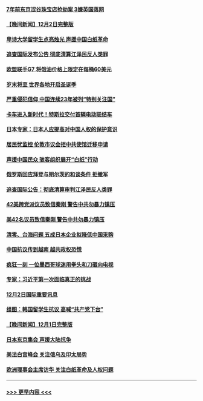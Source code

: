 #### [7年前东京涩谷珠宝店抢劫案 3嫌英国落网](../pages/prog202/a103589800.md?t=12031801) 
#### [【晚间新闻】12月2日完整版](../pages/prog202/a103589672.md?t=12031801) 
#### [卑诗大学留学生点亮烛光 声援中国白纸革命](../pages/prog202/a103589679.md?t=12031801) 
#### [追查国际发布公告 彻底清算江泽民反人类罪](../pages/prog202/a103589675.md?t=12031801) 
#### [欧盟联手G7 将俄油价格上限定在每桶60美元](../pages/prog202/a103589667.md?t=12031801) 
#### [岁末将至 世界各地开启圣诞季](../pages/prog202/a103589549.md?t=12031801) 
#### [严重侵犯信仰 中国连续23年被列“特别关注国”](../pages/prog202/a103589309.md?t=12031801) 
#### [卡车进入新时代！特斯拉交付首辆电动联结车](../pages/prog202/a103589231.md?t=12031801) 
#### [日本专家：日本人应提高对中国人权的保护意识](../pages/prog202/a103589227.md?t=12031801) 
#### [居民忧监控 伦敦市议会拒中共使馆迁移申请](../pages/prog202/a103589225.md?t=12031801) 
#### [声援中国民众 骇客组织展开“白纸”行动](../pages/prog202/a103589221.md?t=12031801) 
#### [俄罗斯回应拜登与朔尔茨的和谈条件 拒撤军](../pages/prog202/a103589262.md?t=12031801) 
#### [追查国际公告：彻底清算审判江泽民反人类罪](../pages/prog202/a103589219.md?t=12031801) 
#### [42美跨党派议员致信秦刚 警告中共勿暴力镇压](../pages/prog202/a103589213.md?t=12031801) 
#### [美42名议员致信秦刚 警告中共勿暴力镇压](../pages/prog202/a103589163.md?t=12031801) 
#### [清零、台海问题 五成日本企业拟降低中国采购](../pages/prog202/a103589149.md?t=12031801) 
#### [中国抗议传到越南 越共政权恐慌](../pages/prog202/a103589056.md?t=12031801) 
#### [疯狂一刻 一位墨西哥球迷用拳头和刀砸向电视](../pages/prog202/a103589040.md?t=12031801) 
#### [专家：习近平第一次面临真正的挑战](../pages/prog202/a103589037.md?t=12031801) 
#### [12月2日国际重要讯息](../pages/prog202/a103589041.md?t=12031801) 
#### [组图：韩国留学生抗议 高喊“共产党下台”](../pages/prog202/a103589004.md?t=12031801) 
#### [【晚间新闻】12月1日完整版](../pages/prog202/a103588783.md?t=12031801) 
#### [日本东京集会 声援大陆抗争](../pages/prog202/a103588823.md?t=12031801) 
#### [美法白宫峰会 关注俄乌及印太局势](../pages/prog202/a103588659.md?t=12031801) 
#### [欧洲理事会主席访华 关注白纸革命及人权问题](../pages/prog202/a103588661.md?t=12031801) 

----
#### [ >>> 更早内容 <<< ](../indexes/prog202-earlier.md)
